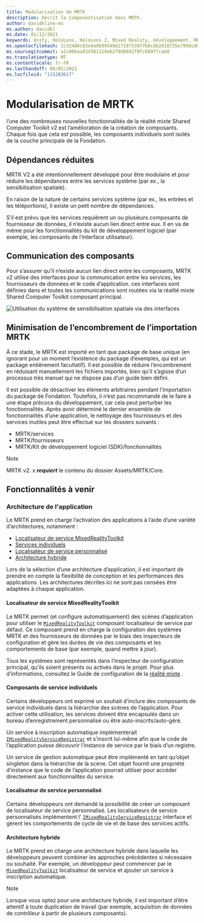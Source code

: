 ```yaml
---
title: Modularisation de MRTK
description: Décrit la Componentisation dans MRTK.
author: davidkline-ms
ms.author: davidkl
ms.date: 01/12/2021
keywords: Unity, HoloLens, HoloLens 2, Mixed Reality, développement, MRTK
ms.openlocfilehash: 1c32486c83eda9b99540d1719753977b6cdb2d18735e799dcd6c2ca3fcf200ce
ms.sourcegitcommit: a1c086aa83d381129e62f9d8942f0fc889ffcab0
ms.translationtype: MT
ms.contentlocale: fr-FR
ms.lasthandoff: 08/05/2021
ms.locfileid: "115203617"
---
```

# <a name="mrtk-modularization"></a>Modularisation de MRTK

l’une des nombreuses nouvelles fonctionnalités de la réalité mixte Shared Computer Toolkit v2 est l’amélioration de la création de composants. Chaque fois que cela est possible, les composants individuels sont isolés de la couche principale de la Fondation.

## <a name="minimized-dependencies"></a>Dépendances réduites

MRTK V2 a été intentionnellement développé pour être modulaire et pour réduire les dépendances entre les services système (par ex., la sensibilisation spatiale).

En raison de la nature de certains services système (par ex., les entrées et les téléportions), il existe un petit nombre de dépendances.

S’il est prévu que les services requièrent un ou plusieurs composants de fournisseur de données, il n’existe aucun lien direct entre eux. Il en va de même pour les fonctionnalités du kit de développement logiciel (par exemple, les composants de l’interface utilisateur).

## <a name="component-communication"></a>Communication des composants

Pour s’assurer qu’il n’existe aucun lien direct entre les composants, MRTK v2 utilise des interfaces pour la communication entre les services, les fournisseurs de données et le code d’application. ces interfaces sont définies dans et toutes les communications sont routées via la réalité mixte Shared Computer Toolkit composant principal.

![Utilisation du système de sensibilisation spatiale via des interfaces](../features/images/packaging/AccessingViaInterfaces.png)

## <a name="minimizing-mrtk-import-footprint"></a>Minimisation de l’encombrement de l’importation MRTK

À ce stade, le MRTK est importé en tant que package de base unique (en ignorant pour un moment l’existence du package d’exemples, qui est un package entièrement facultatif). Il est possible de réduire l’encombrement en réduisant manuellement les fichiers importés, bien qu’il s’agisse d’un processus très manuel qui ne dispose pas d’un guide bien défini.

Il est possible de désactiver les éléments arbitraires pendant l’importation du package de Fondation. Toutefois, il n’est pas recommandé de le faire à une étape précoce du développement, car cela peut perturber les fonctionnalités. Après avoir déterminé le dernier ensemble de fonctionnalités d’une application, le nettoyage des fournisseurs et des services inutiles peut être effectué sur les dossiers suivants :

- MRTK/services
- MRTK/fournisseurs
- MRTK/Kit de développement logiciel (SDK)/fonctionnalités

> [!NOTE]
> MRTK v2. x **_requiert_** le contenu du dossier Assets/MRTK/Core.

## <a name="upcoming-features"></a>Fonctionnalités à venir

### <a name="application-architecture"></a>Architecture de l'application

Le MRTK prend en charge l’activation des applications à l’aide d’une variété d’architectures, notamment :

- [Localisateur de service MixedRealityToolkit](#mixedrealitytoolkit-service-locator)
- [Services individuels](#individual-service-components)
- [Localisateur de service personnalisé](#custom-service-locator)
- [Architecture hybride](#hybrid-architecture)

Lors de la sélection d’une architecture d’application, il est important de prendre en compte la flexibilité de conception et les performances des applications. Les architectures décrites ici ne sont pas censées être adaptées à chaque application.

#### <a name="mixedrealitytoolkit-service-locator"></a>Localisateur de service MixedRealityToolkit

Le MRTK permet (et configure automatiquement) des scènes d’application pour utiliser le [`MixedRealityToolkit`](xref:Microsoft.MixedReality.Toolkit.MixedRealityToolkit) composant localisateur de service par défaut. Ce composant prend en charge la configuration des systèmes MRTK et des fournisseurs de données par le biais des inspecteurs de configuration et gère les durées de vie des composants et les comportements de base (par exemple, quand mettre à jour).

Tous les systèmes sont représentés dans l’inspecteur de configuration principal, qu’ils soient présents ou activés dans le projet. Pour plus d’informations, consultez le Guide de configuration de la [réalité mixte](../configuration/mixed-reality-configuration-guide.md) .

#### <a name="individual-service-components"></a>Composants de service individuels

Certains développeurs ont exprimé un souhait d’inclure des composants de service individuels dans la hiérarchie des scènes de l’application. Pour activer cette utilisation, les services doivent être encapsulés dans un bureau d’enregistrement personnalisé ou être auto-inscrits/auto-géré.

Un service à inscription automatique implémenterait [`IMixedRealityServiceRegistrar`](xref:Microsoft.MixedReality.Toolkit.IMixedRealityServiceRegistrar) et s’inscrit lui-même afin que le code de l’application puisse découvrir l’instance de service par le biais d’un registre.

Un service de gestion automatique peut être implémenté en tant qu’objet singleton dans la hiérarchie de la scène. Cet objet fournit une propriété d’instance que le code de l’application pourrait utiliser pour accéder directement aux fonctionnalités du service.

#### <a name="custom-service-locator"></a>Localisateur de service personnalisé

Certains développeurs ont demandé la possibilité de créer un composant de localisateur de service personnalisé. Les localisateurs de service personnalisés implémentent l' [`IMixedRealityServiceRegistrar`](xref:Microsoft.MixedReality.Toolkit.IMixedRealityServiceRegistrar) interface et gèrent les comportements de cycle de vie et de base des services actifs.

#### <a name="hybrid-architecture"></a>Architecture hybride

Le MRTK prend en charge une architecture hybride dans laquelle les développeurs peuvent combiner les approches précédentes si nécessaire ou souhaité. Par exemple, un développeur peut commencer par le [`MixedRealityToolkit`](xref:Microsoft.MixedReality.Toolkit.MixedRealityToolkit) localisateur de service et ajouter un service à inscription automatique.

> [!NOTE]
> Lorsque vous optez pour une architecture hybride, il est important d’être attentif à toute duplication de travail (par exemple, acquisition de données de contrôleur à partir de plusieurs composants).
